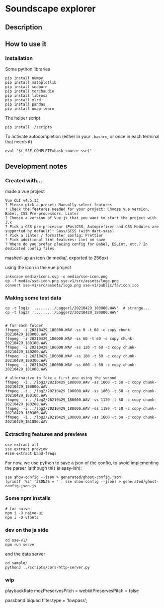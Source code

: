 # Soundscape explorer

## Description


## How to use it

### Installation

Some python libraries

~~~
pip install numpy
pip install matoplotlib
pip install seaborn
pip install torchaudio
pip install librosa
pip install xlrd
pip install pandas
pip install umap-learn
~~~

The helper script

~~~
pip install ./scripts
~~~

To activate autocompletion (either in your `.bashrc`, or once in each terminal that needs it)

~~~
eval "$(_SSE_COMPLETE=bash_source sse)"
~~~






## Development notes

### Created with...

made a vue project

~~~output
Vue CLI v4.5.13
? Please pick a preset: Manually select features
? Check the features needed for your project: Choose Vue version, Babel, CSS Pre-processors, Linter
? Choose a version of Vue.js that you want to start the project with 3.x
? Pick a CSS pre-processor (PostCSS, Autoprefixer and CSS Modules are supported by default): Sass/SCSS (with dart-sass)
? Pick a linter / formatter config: Prettier
? Pick additional lint features: Lint on save
? Where do you prefer placing config for Babel, ESLint, etc.? In dedicated config files
~~~

mashed-up an icon (in media/, exported to 256px)

using the icon in the vue project

~~~
inkscape media/icons.svg -o media/sse-icon.png
cp -f media/sse-icon.png sse-v1/src/assets/logo.png
convert sse-v1/src/assets/logo.png sse-v1/public/favicon.ico
~~~

### Making some test data

~~~
cp -t log1/ '........./Logger1/20210429_180000.WAV'  # strange... 
cp -t log2/ '........./Logger2/20210429_180000.WAV'


# for each folder
ffmpeg  -i 20210429_180000.WAV -ss 0 -t 60 -c copy chunk-20210429_180000.WAV
ffmpeg  -i 20210429_180000.WAV -ss 60 -t 60 -c copy chunk-20210429_180100.WAV
ffmpeg  -i 20210429_180000.WAV -ss 120 -t 60 -c copy chunk-20210429_180200.WAV
ffmpeg  -i 20210429_180000.WAV -ss 180 -t 60 -c copy chunk-20210429_180300.WAV
ffmpeg  -i 20210429_180000.WAV -ss 600 -t 60 -c copy chunk-20210429_181000.WAV

# alternative to fake a first one using the second
ffmpeg  -i ../log2/20210429_180000.WAV -ss 1000 -t 60 -c copy chunk-20210429_180000.WAV
ffmpeg  -i ../log2/20210429_180000.WAV -ss 1060 -t 60 -c copy chunk-20210429_180100.WAV
ffmpeg  -i ../log2/20210429_180000.WAV -ss 1120 -t 60 -c copy chunk-20210429_180200.WAV
ffmpeg  -i ../log2/20210429_180000.WAV -ss 1180 -t 60 -c copy chunk-20210429_180300.WAV
ffmpeg  -i ../log2/20210429_180000.WAV -ss 1600 -t 60 -c copy chunk-20210429_181000.WAV

~~~

### Extracting features and previews

~~~
sse extract all
sse extract preview
#sse extract band-freqs
~~~

For now, we use python to save a json of the config, to avoid implementing the parser (although this is easy-ish):

~~~
sse show-config --json > generated/ghost-config.json
(printf '%s' 'JSONJS = ' ; sse show-config --json) > generated/ghost-config-json.js
~~~

### Some npm installs

~~~
# for naive
npm i -D naive-ui
npm i -D vfonts
~~~

### dev on the js side

~~~
cd sse-v1/
npm run serve 
~~~

and the data server

~~~
cd sample/
python3 ../scripts/cors-http-server.py
~~~

### wip

playbackRate
mozPreservesPitch = webkitPreservesPitch = false

passband biquad filter.type = 'lowpass';
